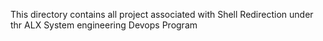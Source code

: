 This directory contains all project associated with Shell Redirection under thr ALX System engineering Devops Program

